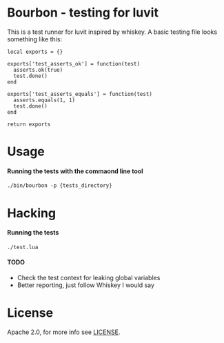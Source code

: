 Bourbon - testing for luvit
===========================

This is a test runner for luvit inspired by whiskey. A basic testing file looks something like this:

    local exports = {}

    exports['test_asserts_ok'] = function(test)
      asserts.ok(true)
      test.done()
    end

    exports['test_asserts_equals'] = function(test)
      asserts.equals(1, 1)
      test.done()
    end

    return exports

Usage
=====
#### Running the tests with the commaond line tool
    ./bin/bourbon -p {tests_directory}

Hacking
=======
#### Running the tests

    ./test.lua

#### TODO

 * Check the test context for leaking global variables
 * Better reporting, just follow Whiskey I would say

License
=======

Apache 2.0, for more info see [LICENSE](/racker/luvit-bourbon/blob/master/LICENSE).
